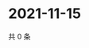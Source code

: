 # 2021-11-15

共 0 条

<!-- BEGIN WEIBO -->
<!-- 最后更新时间 Mon Nov 15 2021 14:00:56 GMT+0800 (China Standard Time) -->

<!-- END WEIBO -->
